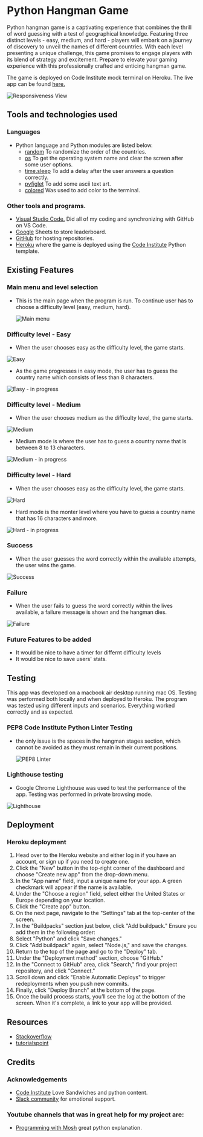 # Python Hangman Game

Python hangman game is a captivating experience that combines the thrill of word guessing with a test of geographical knowledge. Featuring three distinct levels - easy, medium, and hard - players will embark on a journey of discovery to unveil the names of different countries. With each level presenting a unique challenge, this game promises to engage players with its blend of strategy and excitement. Prepare to elevate your gaming experience with this professionally crafted and enticing hangman game.

The game is deployed on Code Institute mock terminal on Heroku. The live app can be found [here.](https://hangman-python-game-1-08a243b6044c.herokuapp.com/ "Hangman Game.")

![Responsiveness View](static/assets/images/responsive-view.png)

## Tools and technologies used

### Languages

- Python language and Python modules are listed below.
  - [random](https://docs.python.org/3/library/random.html) To randomize the order of the countries.
  - [os](https://docs.python.org/3/library/os.html?highlight=os#module-os) To get the operating system name and clear the screen after some user options.
  - [time.sleep](https://docs.python.org/3/library/time.html?highlight=sleep#time.sleep) To add a delay after the user answers a question correctly.
  - [pyfiglet](https://pypi.org/project/pyfiglet/0.7/#:~:text=Pyfiglet%20is%20also%20a%20library,fonts%20from%20a%20zip%20archive.) To add some ascii text art.
  - [colored](https://pypi.org/project/colored/) Was used to add color to the terminal.

### Other tools and programs.

- [Visual Studio Code.](https://code.visualstudio.com/) Did all of my coding and synchronizing with GitHub on VS Code.
- [Google](https://www.google.ie/?gws_rd=ssl) Sheets to store leaderboard.
- [GitHub](https://github.com/) for hosting repositories.
- [Heroku](https://www.heroku.com/) where the game is deployed using the [Code Institute](https://codeinstitute.net/ie/) Python template.

## Existing Features

### Main menu and level selection

- This is the main page when the program is run. To continue user has to choose a difficulty level (easy, medium, hard).

  ![Main menu](static/assets/images/Main-menu.png)

### Difficulty level - Easy

- When the user chooses easy as the difficulty level, the game starts.

![Easy](static/assets/images/Easy-1.png)

- As the game progresses in easy mode, the user has to guess the country name which consists of less than 8 characters.

![Easy - in progress](static/assets/images/Easy-2.png)

### Difficulty level - Medium

- When the user chooses medium as the difficulty level, the game starts.

![Medium](static/assets/images/Medium-1.png)

- Medium mode is where the user has to guess a country name that is between 8 to 13 characters.

![Medium - in progress](static/assets/images/Medium-2.png)

### Difficulty level - Hard

- When the user chooses easy as the difficulty level, the game starts.

![Hard](static/assets/images/Hard-1.png)

- Hard mode is the monter level where you have to guess a country name that has 16 characters and more.

![Hard - in progress](static/assets/images/Hard-2.png)

### Success

- When the user guesses the word correctly within the available attempts, the user wins the game.

![Success](static/assets/images/Success.png)

### Failure

- When the user fails to guess the word correctly within the lives available, a failure message is shown and the hangman dies.

![Failure](static/assets/images/Failure.png)

### Future Features to be added

- It would be nice to have a timer for differnt difficulty levels
- It would be nice to save users' stats.

## Testing

This app was developed on a macbook air desktop running mac OS. Testing was performed both locally and when deployed to Heroku. The program was tested using different inputs and scenarios. Everything worked correctly and as expected.

### PEP8 Code Institute Python Linter Testing

- the only issue is the spaces in the hangman stages section, which cannot be avoided as they must remain in their current positions.

  ![PEP8 Linter](static/assets/images/CI-Python-Linter.png)

### Lighthouse testing

- Google Chrome Lighthouse was used to test the performance of the app. Testing was performed in private browsing mode.

![Lighthouse](static/assets/images/Lighthouse.png)

## Deployment

### Heroku deployment

1. Head over to the Heroku website and either log in if you have an account, or sign up if you need to create one.
2. Click the "New" button in the top-right corner of the dashboard and choose "Create new app" from the drop-down menu.
3. In the "App name" field, input a unique name for your app. A green checkmark will appear if the name is available.
4. Under the "Choose a region" field, select either the United States or Europe depending on your location.
5. Click the "Create app" button.
6. On the next page, navigate to the "Settings" tab at the top-center of the screen.
7. In the "Buildpacks" section just below, click "Add buildpack." Ensure you add them in the following order:
8. Select "Python" and click "Save changes."
9. Click "Add buildpack" again, select "Node.js," and save the changes.
10. Return to the top of the page and go to the "Deploy" tab.
11. Under the "Deployment method" section, choose "GitHub."
12. In the "Connect to GitHub" area, click "Search," find your project repository, and click "Connect."
13. Scroll down and click "Enable Automatic Deploys" to trigger redeployments when you push new commits.
14. Finally, click "Deploy Branch" at the bottom of the page.
15. Once the build process starts, you’ll see the log at the bottom of the screen. When it's complete, a link to your app will be provided.

## Resources

- [Stackoverflow](https://stackoverflow.com/)
- [tutorialspoint](https://www.tutorialspoint.com/index.htm)

## Credits

### Acknowledgements

- [Code Institute](https://codeinstitute.net/ie/) Love Sandwiches and python content.
- [Slack community](https://slack.com/intl/en-ie/) for emotional support.

### Youtube channels that was in great help for my project are:

- [Programming with Mosh](https://www.youtube.com/@programmingwithmosh) great python explanation.
